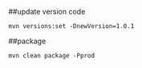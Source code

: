 
##update version code
```
mvn versions:set -DnewVersion=1.0.1

```

##package
```
mvn clean package -Pprod

```
